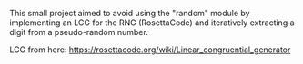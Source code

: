 This small project aimed to avoid using the "random" module by implementing an LCG for the RNG (RosettaCode) and iteratively extracting a digit from a pseudo-random number.

LCG from here: https://rosettacode.org/wiki/Linear_congruential_generator
